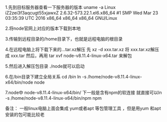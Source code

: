 1.先到目标服务器查看一下服务器的版本
uname -a
Linux iZ2zei3f3aqcugt55xjawxZ 2.6.32-573.22.1.el6.x86_64 #1 SMP Wed Mar 23 03:35:39 UTC 2016 x86_64 x86_64 x86_64 GNU/Linux

2.将node官网上对应的版本下载到本地

3.传输到远程目录的/home目录下，也就是远程电脑的根目录

4.在远程电脑上将下载下来的...tar.xz解压
先 xz -d xxx.tar.xz 将 xxx.tar.xz解压成 xxx.tar 然后，再用 tar xvf node-v8.11.4-linux-x64.tar 来解包

5.然后进入解压包目录 ./node就可以启动

6.在/bin目录下建立全局关系 cd /bin
ln -s /home/node-v8.11.4-linux-x64/bin/node node

7.node中 node-v8.11.4-linux-x64/bin/ 下一般是含有npm的软连接
就直接可以ln -s /home/node-v8.11.4-linux-x64/bin/npm npm

备注： 一般linux电脑上面会集成 yum或者apt 等包管理工具 ，但是用yum 和apt安装的包可能比较老
